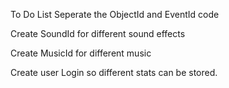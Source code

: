 To Do List
Seperate the ObjectId and EventId code

Create SoundId for different sound effects

Create MusicId for different music

Create user Login so different stats can be stored.
